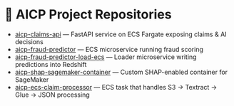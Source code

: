 ﻿# 🔗 AICP Project Repositories

- [aicp-claims-api](https://github.com/mullamd/aicp-claims-api) — FastAPI service on ECS Fargate exposing claims & AI decisions  
- [aicp-fraud-predictor](https://github.com/mullamd/aicp-fraud-predictor) — ECS microservice running fraud scoring  
- [aicp-fraud-predictor-load-ecs](https://github.com/mullamd/aicp-fraud-predictor-load-ecs) — Loader microservice writing predictions into Redshift  
- [aicp-shap-sagemaker-container](https://github.com/mullamd/aicp-shap-sagemaker-container) — Custom SHAP-enabled container for SageMaker  
- [aicp-ecs-claim-processor](https://github.com/mullamd/aicp-ecs-claim-processor) — ECS task that handles S3 → Textract → Glue → JSON processing  
